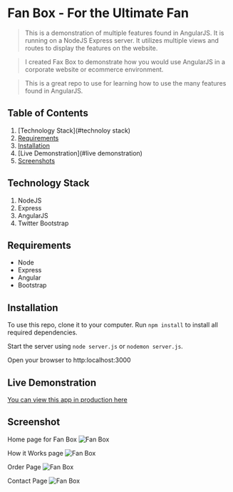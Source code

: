 # Fan Box - For the Ultimate Fan

> This is a demonstration of multiple features found in AngularJS. It is running on a NodeJS Express server.
It utilizes multiple views and routes to display the features on the website.

> I created Fax Box to demonstrate how you would use AngularJS in a corporate website or ecommerce environment.

> This is a great repo to use for learning how to use the many features found in AngularJS.

## Table of Contents

1. [Technology Stack](#technoloy stack)
1. [Requirements](#requirements)
1. [Installation](#installation)
1. [Live Demonstration](#live demonstration)
1. [Screenshots](#screenshots)

## Technology Stack
1. NodeJS
2. Express
3. AngularJS
4. Twitter Bootstrap

## Requirements
- Node
- Express
- Angular
- Bootstrap

## Installation
To use this repo, clone it to your computer. Run `npm install` to install all required dependencies. 

Start the server using `node server.js` or `nodemon server.js`.

Open your browser to http:localhost:3000

## Live Demonstration
[You can view this app in production here](https://jb-fanbox.herokuapp.com)

## Screenshot
Home page for Fan Box
![Fan Box](http://www.jenniferbland.com/images/fan-box.png)

How it Works page
![Fan Box](http://www.jenniferbland.com/images/screenshot-how-it-works.png)

Order Page
![Fan Box](http://www.jenniferbland.com/images/screenshot-order.png)

Contact Page
![Fan Box](http://www.jenniferbland.com/images/screenshot-contact.png)
